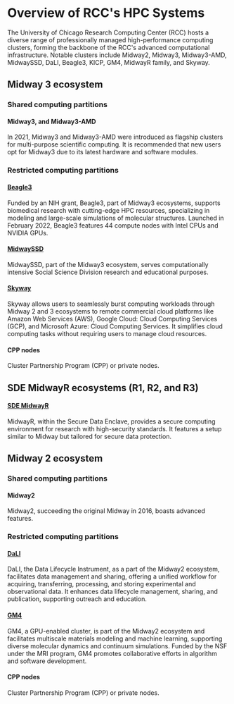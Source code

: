 # Overview of RCC's HPC Systems

The University of Chicago Research Computing Center (RCC) hosts a diverse range of professionally managed high-performance computing clusters, forming the backbone of the RCC's advanced computational infrastructure. Notable clusters include Midway2, Midway3, Midway3-AMD, MidwaySSD, DaLI, Beagle3, KICP, GM4, MidwayR family, and Skyway.

## Midway 3 ecosystem
### Shared computing partitions 
#### Midway3, and Midway3-AMD

In 2021, Midway3 and Midway3-AMD were introduced as flagship clusters for multi-purpose scientific computing. It is recommended that new users opt for Midway3 due to its latest hardware and software modules. 

### Restricted computing partitions 
#### [Beagle3](https://beag3.rcc.uchicago.edu/)

Funded by an NIH grant, Beagle3, part of Midway3 ecosystems, supports biomedical research with cutting-edge HPC resources, specializing in modeling and large-scale simulations of molecular structures. Launched in February 2022, Beagle3 features 44 compute nodes with Intel CPUs and NVIDIA GPUs.

#### [MidwaySSD](https://midwayssd.rcc.uchicago.edu/)
MidwaySSD, part of the Midway3 ecosystem, serves computationally intensive Social Science Division research and educational purposes. 

#### [Skyway](https://cloud-skyway.rcc.uchicago.edu/)

Skyway allows users to seamlessly burst computing workloads through Midway 2 and 3 ecosystems to remote commercial cloud platforms like Amazon Web Services (AWS), Google Cloud: Cloud Computing Services (GCP), and Microsoft Azure: Cloud Computing Services. It simplifies cloud computing tasks without requiring users to manage cloud resources. 

#### CPP nodes 
Cluster Partnership Program (CPP) or private nodes. 

## SDE MidwayR ecosystems (R1, R2, and R3)
#### [SDE MidwayR](https://sde-midwayr.rcc.uchicago.edu/)

MidwayR, within the Secure Data Enclave, provides a secure computing environment for research with high-security standards. It features a setup similar to Midway but tailored for secure data protection. 

## Midway 2 ecosystem 
### Shared computing partitions 
#### Midway2 

Midway2, succeeding the original Midway in 2016, boasts advanced features. 

### Restricted computing partitions 
#### [DaLI](https://dali.uchicago.edu/using-dali/)

DaLI, the Data Lifecycle Instrument, as a part of the Midway2 ecosystem, facilitates data management and sharing, offering a unified workflow for acquiring, transferring, processing, and storing experimental and observational data. It enhances data lifecycle management, sharing, and publication, supporting outreach and education.

#### [GM4](https://gm4.rcc.uchicago.edu/)
GM4, a GPU-enabled cluster, is part of the Midway2 ecosystem and facilitates multiscale materials modeling and machine learning, supporting diverse molecular dynamics and continuum simulations. Funded by the NSF under the MRI program, GM4 promotes collaborative efforts in algorithm and software development.

#### CPP nodes 
Cluster Partnership Program (CPP) or private nodes. 
